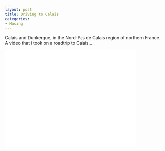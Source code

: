 ```yaml
---
layout: post
title: Driving to Calais
categories:
- Musing
---
```



Calais and Dunkerque, in the Nord-Pas de Calais region of northern France. A video that i took on a roadtrip to Calais...

<iframe width="420" height="315" src="//www.youtube.com/embed/9z7eLSySGCc" frameborder="0" allowfullscreen></iframe>
